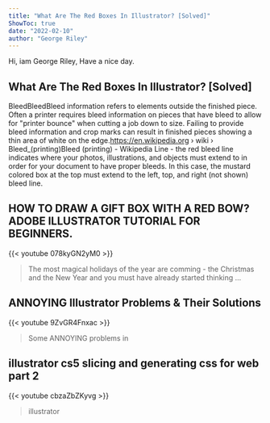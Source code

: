 ```yaml
---
title: "What Are The Red Boxes In Illustrator? [Solved]"
ShowToc: true 
date: "2022-02-10"
author: "George Riley" 
---
```


Hi, iam George Riley, Have a nice day.
## What Are The Red Boxes In Illustrator? [Solved]
BleedBleedBleed information refers to elements outside the finished piece. Often a printer requires bleed information on pieces that have bleed to allow for "printer bounce" when cutting a job down to size. Failing to provide bleed information and crop marks can result in finished pieces showing a thin area of white on the edge.https://en.wikipedia.org › wiki › Bleed_(printing)Bleed (printing) - Wikipedia Line - the red bleed line indicates where your photos, illustrations, and objects must extend to in order for your document to have proper bleeds. In this case, the mustard colored box at the top must extend to the left, top, and right (not shown) bleed line.

## HOW TO DRAW A GIFT BOX WITH A RED BOW? ADOBE ILLUSTRATOR TUTORIAL FOR BEGINNERS.
{{< youtube 078kyGN2yM0 >}}
>The most magical holidays of the year are comming - the Christmas and the New Year and you must have already started thinking ...

## ANNOYING Illustrator Problems & Their Solutions
{{< youtube 9ZvGR4Fnxac >}}
>Some ANNOYING problems in 

## illustrator cs5 slicing and generating css for web part 2
{{< youtube cbzaZbZKyvg >}}
>illustrator


